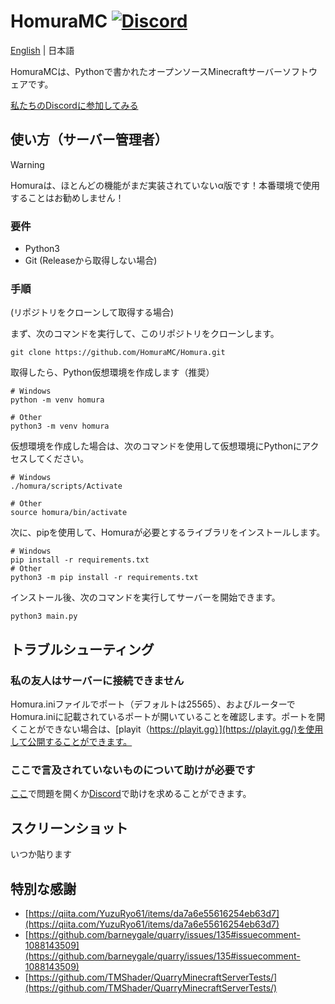 # HomuraMC [![Discord](https://img.shields.io/discord/1141329766889300070.svg?label=&logo=discord&logoColor=ffffff&color=7389D8&labelColor=6A7EC2)](https://discord.gg/967gvTTEWc)

[English](README.md) | 日本語

HomuraMCは、Pythonで書かれたオープンソースMinecraftサーバーソフトウェアです。

[私たちのDiscordに参加してみる](https://discord.gg/967gvTTEWc)
## 使い方（サーバー管理者）
> [!WARNING]  
> Homuraは、ほとんどの機能がまだ実装されていないα版です！本番環境で使用することはお勧めしません！
### 要件
* Python3
* Git (Releaseから取得しない場合)
### 手順
(リポジトリをクローンして取得する場合)

まず、次のコマンドを実行して、このリポジトリをクローンします。
```
git clone https://github.com/HomuraMC/Homura.git
```
取得したら、Python仮想環境を作成します（推奨）
```
# Windows
python -m venv homura

# Other
python3 -m venv homura
```
仮想環境を作成した場合は、次のコマンドを使用して仮想環境にPythonにアクセスしてください。
```
# Windows
./homura/scripts/Activate

# Other
source homura/bin/activate
```
次に、pipを使用して、Homuraが必要とするライブラリをインストールします。
```
# Windows
pip install -r requirements.txt
# Other
python3 -m pip install -r requirements.txt
```
インストール後、次のコマンドを実行してサーバーを開始できます。
```
python3 main.py
```

## トラブルシューティング
### 私の友人はサーバーに接続できません
Homura.iniファイルでポート（デフォルトは25565）、およびルーターでHomura.iniに記載されているポートが開いていることを確認します。ポートを開くことができない場合は、[playit（https://playit.gg）](https://playit.gg/)を使用して公開することができます。

### ここで言及されていないものについて助けが必要です
[ここ](https://github.com/HomuraMC/Homura/issues)で問題を開くか[Discord](https://discord.gg/967gvTTEWc)で助けを求めることができます。

## スクリーンショット
いつか貼ります

## 特別な感謝
- [https://qiita.com/YuzuRyo61/items/da7a6e55616254eb63d7](https://qiita.com/YuzuRyo61/items/da7a6e55616254eb63d7)
- [https://github.com/barneygale/quarry/issues/135#issuecomment-1088143509](https://github.com/barneygale/quarry/issues/135#issuecomment-1088143509)
- [https://github.com/TMShader/QuarryMinecraftServerTests/](https://github.com/TMShader/QuarryMinecraftServerTests/)

